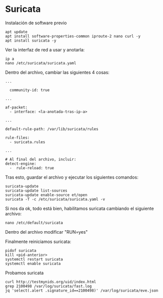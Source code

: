 # Suricata

Instalación de software previo

```
apt update
apt install software-properties-common iproute-2 nano curl -y
apt install suricata -y
```

Ver la interfaz de red a usar y anotarla:

```
ip a
nano /etc/suricata/suricata.yaml
```

Dentro del archivo, cambiar las siguientes 4 cosas:

```
...

  community-id: true
  
...

af-packet:
  - interface: <la-anotada-tras-ip-a>
  
... 

default-rule-path: /var/lib/suricata/rules

rule-files:
  - suricata.rules
  
...

# Al final del archivo, incluir:
detect-engine:
  -  rule-reload: true
```

Tras esto, guardar el archivo y ejecutar los siguientes comandos:

```
suricata-update
suricata-update list-sources
suricata-update enable-source et/open
suricata -T -c /etc/suricata/suricata.yaml -v
```

Si nos da ok, todo está bien, habilitamos suricata cambiando el siguiente archivo:

```
nano /etc/default/suricata
```

Dentro del archivo modificar "RUN=yes"

Finalmente reiniciamos suricata:

```
pidof suricata
kill <pid-anterior>
systemctl restart suricata
systemctl enable suricata
```

Probamos suricata

```
curl http://testmynids.org/uid/index.html
grep 2100498 /var/log/suricata/fast.log
jq 'select(.alert .signature_id==2100498)' /var/log/suricata/eve.json
```
